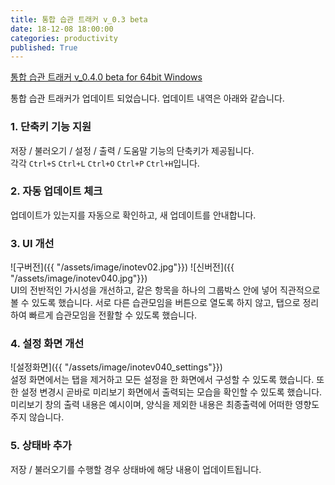 ```yaml
---
title: 통합 습관 트래커 v_0.3 beta
date: 18-12-08 18:00:00
categories: productivity
published: True
---
```


[통합 습관 트래커 v_0.4.0 beta for 64bit Windows](https://github.com/pandavas89/habbit_logger/releases/download/v0.4.0-beta/integral_note.exe)

통합 습관 트래커가 업데이트 되었습니다. 업데이트 내역은 아래와 같습니다.

### 1. 단축키 기능 지원  
저장 / 불러오기 / 설정 / 출력 / 도움말 기능의 단축키가 제공됩니다.  
각각 ```Ctrl+S``` ```Ctrl+L``` ```Ctrl+O``` ```Ctrl+P``` ```Ctrl+H```입니다.

### 2. 자동 업데이트 체크  
업데이트가 있는지를 자동으로 확인하고, 새 업데이트를 안내합니다.

### 3. UI 개선  
![구버전]({{ "/assets/image/inotev02.jpg"}})
![신버전]({{ "/assets/image/inotev040.jpg"}})  
UI의 전반적인 가시성을 개선하고, 같은 항목을 하나의 그룹박스 안에 넣어 직관적으로 볼 수 있도록 했습니다. 서로 다른 습관모임을 버튼으로 열도록 하지 않고, 탭으로 정리하여 빠르게 습관모임을 전활할 수 있도록 했습니다.

### 4. 설정 화면 개선
![설정화면]({{ "/assets/image/inotev040_settings"}})  
설정 화면에서는 탭을 제거하고 모든 설정을 한 화면에서 구성할 수 있도록 했습니다. 또한 설정 변경시 곧바로 미리보기 화면에서 출력되는 모습을 확인할 수 있도록 했습니다. 미리보기 창의 출력 내용은 예시이며, 양식을 제외한 내용은 최종출력에 어떠한 영향도 주지 않습니다.

### 5. 상태바 추가  
저장 / 불러오기를 수행할 경우 상태바에 해당 내용이 업데이트됩니다.
